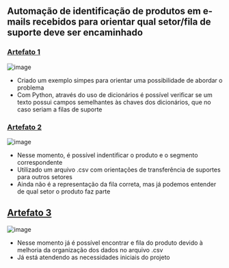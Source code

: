 ## Automação de identificação de produtos em e-mails recebidos para orientar qual setor/fila de suporte deve ser encaminhado

### [Artefato 1](https://github.com/victorhugochrisosthemos/email_automation/tree/main/artifact_one)

![image](https://github.com/user-attachments/assets/670e8057-f86e-4086-9d3a-6651232ef760)

  - Criado um exemplo simpes para orientar uma possibilidade de abordar o problema
  - Com Python, através do uso de dicionários é possível verificar se um texto possui campos semelhantes às chaves dos dicionários, que no caso seriam a filas de suporte 
### [Artefato 2](https://github.com/victorhugochrisosthemos/email_automation/tree/main/artifact_two)

![image](https://github.com/user-attachments/assets/e3064b63-fba7-44a1-9b69-f40c1ee8697f)

  - Nesse momento, é possível indentificar o produto e o segmento correspondente
  - Utilizado um arquivo .csv com orientações de transferência de suportes para outros setores
  - Ainda não é a representação da fila correta, mas já podemos entender de qual setor o produto faz parte


## [Artefato 3](https://github.com/victorhugochrisosthemos/email_automation/tree/main/artifact_three)

![image](https://github.com/user-attachments/assets/5f6b0fbd-c59e-4c63-8e05-a5d51b6dd489)

  - Nesse momento já é possível encontrar e fila do produto devido à melhoria da organização dos dados no arquivo .csv
  - Já está atendendo as necessidades iniciais do projeto
